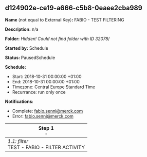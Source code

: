 ## d124902e-ce19-a666-c5b8-0eaee2cba989

**Name** (not equal to External Key)**:** FABIO - TEST FILTERING

**Description:** n/a

**Folder:** _Hidden! Could not find folder with ID 32078_/

**Started by:** Schedule

**Status:** PausedSchedule

**Schedule:**

* Start: 2018-10-31 00:00:00 +01:00
* End: 2018-10-31 00:00:00 +01:00
* Timezone: Central Europe Standard Time
* Recurrance: run only once

**Notifications:**

* Complete: fabio.senni@merck.com
* Error: fabio.senni@merck.com

| Step 1<br>_<small>-</small>_ |
| --- |
| _1.1: filter_<br>TEST - FABIO - FILTER ACTIVITY |
